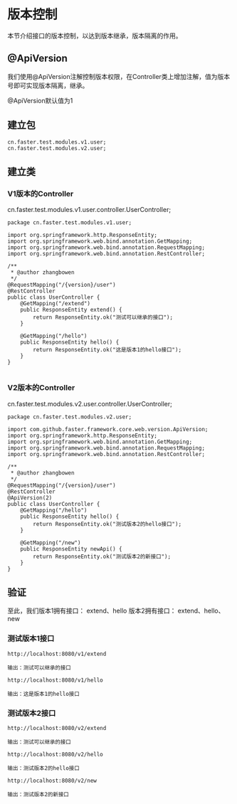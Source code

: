 # 版本控制

本节介绍接口的版本控制，以达到版本继承，版本隔离的作用。

## @ApiVersion

我们使用@ApiVersion注解控制版本权限，在Controller类上增加注解，值为版本号即可实现版本隔离，继承。

@ApiVersion默认值为1

## 建立包

```
cn.faster.test.modules.v1.user;
cn.faster.test.modules.v2.user;
```

## 建立类

### V1版本的Controller
cn.faster.test.modules.v1.user.controller.UserController;

```
package cn.faster.test.modules.v1.user;

import org.springframework.http.ResponseEntity;
import org.springframework.web.bind.annotation.GetMapping;
import org.springframework.web.bind.annotation.RequestMapping;
import org.springframework.web.bind.annotation.RestController;

/**
 * @author zhangbowen
 */
@RequestMapping("/{version}/user")
@RestController
public class UserController {
    @GetMapping("/extend")
    public ResponseEntity extend() {
        return ResponseEntity.ok("测试可以继承的接口");
    }

    @GetMapping("/hello")
    public ResponseEntity hello() {
        return ResponseEntity.ok("这是版本1的hello接口");
    }
}


```

### V2版本的Controller

cn.faster.test.modules.v2.user.controller.UserController;

```
package cn.faster.test.modules.v2.user;

import com.github.faster.framework.core.web.version.ApiVersion;
import org.springframework.http.ResponseEntity;
import org.springframework.web.bind.annotation.GetMapping;
import org.springframework.web.bind.annotation.RequestMapping;
import org.springframework.web.bind.annotation.RestController;

/**
 * @author zhangbowen
 */
@RequestMapping("/{version}/user")
@RestController
@ApiVersion(2)
public class UserController {
    @GetMapping("/hello")
    public ResponseEntity hello() {
        return ResponseEntity.ok("测试版本2的hello接口");
    }

    @GetMapping("/new")
    public ResponseEntity newApi() {
        return ResponseEntity.ok("测试版本2的新接口");
    }
}

```


## 验证

至此，我们版本1拥有接口：
extend、hello
版本2拥有接口：
extend、hello、new

### 测试版本1接口


```
http://localhost:8080/v1/extend

输出：测试可以继承的接口
```

```
http://localhost:8080/v1/hello

输出：这是版本1的hello接口
```

### 测试版本2接口

```
http://localhost:8080/v2/extend

输出：测试可以继承的接口
```

```
http://localhost:8080/v2/hello

输出：测试版本2的hello接口
```


```
http://localhost:8080/v2/new

输出：测试版本2的新接口
```